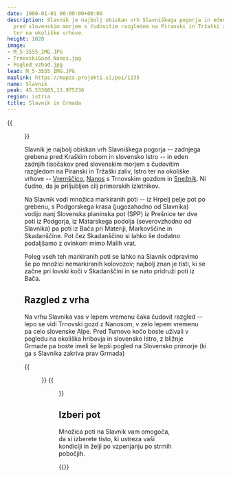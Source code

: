 ```yaml
---
date: 1900-01-01 00:00:00+00:00
description: Slavnik je najbolj obiskan vrh Slavniškega pogorja in eden zadnjih tisočakov
  pred slovenskim morjem s čudovitim razgledom na Piranski in Tržaški zaliv, Istro
  ter na okoliške vrhove.
height: 1028
image:
- M_5-3555_IMG.JPG
- TrnovskiGozd_Nanos.jpg
- Pogled_vzhod.jpg
lead: M_5-3555_IMG.JPG
maplink: https://mapzs.projekti.si/poi/1235
name: Slavnik
peak: 45.533685,13.975236
region: istria
title: Slavnik in Grmada
---
```

{{<figure src="M_5-3555_IMG.JPG">}}

Slavnik je najbolj obiskan vrh Slavniškega pogorja -- zadnjega grebena pred Kraškim robom in slovensko Istro -- in eden zadnjih tisočakov pred slovenskim morjem s čudovitim razgledom na Piranski in Tržaški zaliv, Istro ter na okoliške vrhove -- [Vremščico](../vremscica), [Nanos](../nanos) s Trnovskim gozdom in [Snežnik](../sneznik). Ni čudno, da je priljubljen cilj primorskih izletnikov.

Na Slavnik vodi množica markiranih poti -- iz Hrpelj pelje pot po grebenu, s Podgorskega krasa (jugozahodno od Slavnika) vodijo nanj Slovenska planinska pot (SPP) iz Prešnice ter dve poti iz Podgorja, iz Matarskega podolja (severovzhodno od Slavnika) pa poti iz Bača pri Materiji, Markovščine in Skadanščine. Pot čez Skadanščino si lahko še dodatno podaljšamo z ovinkom mimo Malih vrat.

Poleg vseh teh markiranih poti se lahko na Slavnik odpravimo še po množici nemarkiranih kolovozov; najbolj znan je tisti, ki se začne pri lovski koči v Skadanščini in se nato pridruži poti iz Bača.

## Razgled z vrha

Na vrhu Slavnika vas v lepem vremenu čaka čudovit razgled -- lepo se vidi Trnovski gozd z Nanosom, v zelo lepem vremenu pa celo slovenske Alpe. Pred Tumovo kočo boste uživali v pogledu na okoliška hribovja in slovensko Istro, z bližnje Grmade pa boste imeli še lepši pogled na Slovensko primorje (ki ga s Slavnika zakriva prav Grmada)

{{<figure src="TrnovskiGozd_Nanos.jpg" caption="Trnovski Gozd in Nanos, desno Vremščica">}}
{{<figure src="Pogled_vzhod.jpg" caption="Pogled proti vzhodu" caption-position="bottom">}}

## Izberi pot

Množica poti na Slavnik vam omogoča, da si izberete tisto, ki ustreza vaši kondiciji in želji po vzpenjanju po strmih pobočjih.

{{<multipath-hike-list>}}
